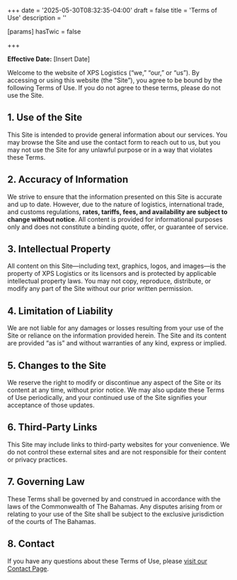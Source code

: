 +++
date = '2025-05-30T08:32:35-04:00'
draft = false
title = 'Terms of Use'
description = ''

[params]
  hasTwic = false

+++

**Effective Date:** [Insert Date]

Welcome to the website of XPS Logistics (“we,” “our,” or “us”). By accessing or using this website (the “Site”), you agree to be bound by the following Terms of Use. If you do not agree to these terms, please do not use the Site.

## 1. Use of the Site

This Site is intended to provide general information about our services. You may browse the Site and use the contact form to reach out to us, but you may not use the Site for any unlawful purpose or in a way that violates these Terms.

## 2. Accuracy of Information

We strive to ensure that the information presented on this Site is accurate and up to date. However, due to the nature of logistics, international trade, and customs regulations, **rates, tariffs, fees, and availability are subject to change without notice**. All content is provided for informational purposes only and does not constitute a binding quote, offer, or guarantee of service.

## 3. Intellectual Property

All content on this Site—including text, graphics, logos, and images—is the property of XPS Logistics or its licensors and is protected by applicable intellectual property laws. You may not copy, reproduce, distribute, or modify any part of the Site without our prior written permission.

## 4. Limitation of Liability

We are not liable for any damages or losses resulting from your use of the Site or reliance on the information provided herein. The Site and its content are provided “as is” and without warranties of any kind, express or implied.

## 5. Changes to the Site

We reserve the right to modify or discontinue any aspect of the Site or its content at any time, without prior notice. We may also update these Terms of Use periodically, and your continued use of the Site signifies your acceptance of those updates.

## 6. Third-Party Links

This Site may include links to third-party websites for your convenience. We do not control these external sites and are not responsible for their content or privacy practices.

## 7. Governing Law

These Terms shall be governed by and construed in accordance with the laws of the Commonwealth of The Bahamas. Any disputes arising from or relating to your use of the Site shall be subject to the exclusive jurisdiction of the courts of The Bahamas.

## 8. Contact

If you have any questions about these Terms of Use, please [visit our Contact Page](/contact).
